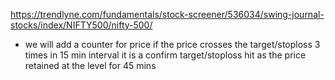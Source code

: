https://trendlyne.com/fundamentals/stock-screener/536034/swing-journal-stocks/index/NIFTY500/nifty-500/

- we will add a counter for price if the price crosses the target/stoploss 3 times in 15 min interval it is a confirm target/stoploss hit as the price retained at the level for 45 mins

